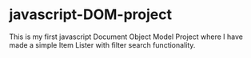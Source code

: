 # javascript-DOM-project
This is my first javascript Document Object Model Project where I have made a simple Item Lister with filter search functionality.
